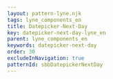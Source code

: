 ```yaml
---
layout: pattern-lyne.njk
tags: lyne_components_en
title: Datepicker-Next-Day
key: datepicker-next-day-lyne_en
parent: lyne_components_en
keywords: datepicker-next-day
order: 30
excludeInNavigation: true
patternId: sbbDatepickerNextDay
---
```

